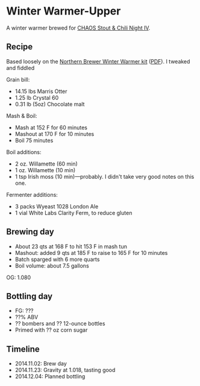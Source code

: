 # Winter Warmer-Upper
A winter warmer brewed for [CHAOS Stout & Chili Night IV](http://www.chaosbrewclub.net/event/stout-chili-night-iv).

## Recipe
Based loosely on the [Northern Brewer Winter Warmer kit](http://www.northernbrewer.com/shop/winter-warmer-all-grain-kit.html) ([PDF](AG-WinterWarmer.pdf)). I tweaked and fiddled

Grain bill:
* 14.15 lbs Marris Otter
* 1.25 lb Crystal 60
* 0.31 lb (5oz) Chocolate malt

Mash & Boil:
* Mash at 152 F for 60 minutes
* Mashout at 170 F for 10 minutes
* Boil 75 minutes

Boil additions:
* 2 oz. Willamette (60 min)
* 1 oz. Willamette (10 min)
* 1 tsp Irish moss (10 min)—probably. I didn't take very good notes on this one.

Fermenter additions:
* 3 packs Wyeast 1028 London Ale
* 1 vial White Labs Clarity Ferm, to reduce gluten


## Brewing day
* About 23 qts at 168 F to hit 153 F in mash tun
* Mashout: added 9 qts at 185 F to raise to 165 F for 10 minutes
* Batch sparged with 6 more quarts
* Boil volume: about 7.5 gallons

OG: 1.080

## Bottling day
* FG: ???
* ??% ABV
* ?? bombers and ?? 12-ounce bottles
* Primed with ?? oz corn sugar

## Timeline
* 2014.11.02: Brew day
* 2014.11.23: Gravity at 1.018, tasting good
* 2014.12.04: Planned bottling
